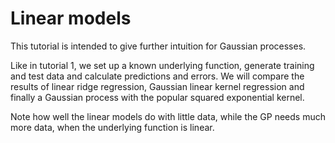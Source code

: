 # Linear models

This tutorial is intended to give further intuition for Gaussian processes.

Like in tutorial 1, we set up a known underlying function, generate training and test data and calculate predictions and errors. We will compare the results of linear ridge regression, Gaussian linear kernel regression and finally a Gaussian process with the popular squared exponential kernel.

Note how well the linear models do with little data, while the GP needs much more data, when the underlying function is linear.
